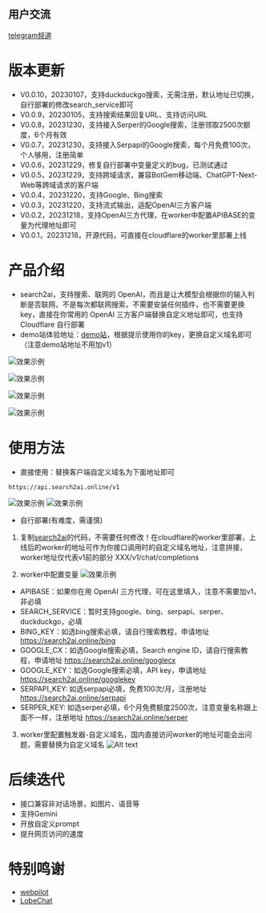 ## 用户交流
[telegram频道 ](https://sum4all.one/telegram)

# 版本更新
- V0.0.10，20230107，支持duckduckgo搜索，无需注册，默认地址已切换，自行部署的修改search_service即可
- V0.0.9，20230105，支持搜索结果回复URL、支持访问URL
- V0.0.8，20231230，支持接入Serper的Google搜索，注册领取2500次额度，6个月有效
- V0.0.7，20231230，支持接入Serpapi的Google搜索，每个月免费100次，个人够用，注册简单
- V0.0.6，20231229，修复自行部署中变量定义的bug，已测试通过
- V0.0.5，20231229，支持跨域请求，兼容BotGem移动端、ChatGPT-Next-Web等跨域请求的客户端
- V0.0.4，20231220，支持Google、Bing搜索
- V0.0.3，20231220，支持流式输出，适配OpenAI三方客户端
- V0.0.2，20231218，支持OpenAI三方代理，在worker中配置APIBASE的变量为代理地址即可
- V0.0.1，20231218，开源代码，可直接在cloudflare的worker里部署上线

# 产品介绍
- search2ai，支持搜索、联网的 OpenAI，而且是让大模型会根据你的输入判断是否联网，不是每次都联网搜索，不需要安装任何插件，也不需要更换key，直接在你常用的 OpenAI 三方客户端替换自定义地址即可，也支持 Cloudflare 自行部署 
- demo站体验地址：[demo站](https://search2ai.online/demo)，根据提示使用你的key，更换自定义域名即可（注意demo站地址不用加v1）

![效果示例](pictures/url.png)

![效果示例](pictures/BotGem.png)

![效果示例](pictures/Lobehub.png)

![效果示例](pictures/Opencat.png)

# 使用方法
- 直接使用：替换客户端自定义域名为下面地址即可
```
https://api.search2ai.online/v1
```
![效果示例](pictures/Opencat2.png)
![效果示例](pictures/NextChat.png)

- 自行部署(有难度，需谨慎)
1. 复制[search2ai](https://search2ai.online/cloudflare)的代码，不需要任何修改！在cloudflare的worker里部署，上线后的worker的地址可作为你接口调用时的自定义域名地址，注意拼接，worker地址仅代表v1前的部分 XXX/v1/chat/completions

2. worker中配置变量
![效果示例](pictures/worker.png)
- APIBASE：如果你在用 OpenAI 三方代理，可在这里填入，注意不需要加v1，非必填
- SEARCH_SERVICE：暂时支持google、bing、serpapi、serper、duckduckgo，必填
- BING_KEY：如选bing搜索必填，请自行搜索教程，申请地址 https://search2ai.online/bing
- GOOGLE_CX：如选Google搜索必填，Search engine ID，请自行搜索教程，申请地址 https://search2ai.online/googlecx
- GOOGLE_KEY：如选Google搜索必填，API key，申请地址 https://search2ai.online/googlekey
- SERPAPI_KEY: 如选serpapi必填，免费100次/月，注册地址 https://search2ai.online/serpapi
- SERPER_KEY: 如选serper必填，6个月免费额度2500次，注意变量名称跟上面不一样，注册地址 https://search2ai.online/serper

3. worker里配置触发器-自定义域名，国内直接访问worker的地址可能会出问题，需要替换为自定义域名
![Alt text](pictures/域名.png)

# 后续迭代
- 接口兼容非对话场景，如图片、语音等
- 支持Gemini
- 开放自定义prompt
- 提升网页访问的速度

# 特别鸣谢
- [webpilot](https://github.com/webpilot-ai/Webpilot)
- [LobeChat](https://github.com/lobehub/lobe-chat?tab=MIT-1-ov-file)